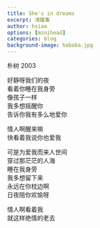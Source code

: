 ```yaml
---
title: She's in dreams
excerpt: 清醒集
author: hsiao
options: [minihead]
categories: blog
background-image: hababa.jpg
---
```


朴树 2003

好静呀我们的夜  
看着你睡在我身旁  
像孩子一样  
我多想摇醒你  
告诉你我有多么地爱你  

情人啊醒来嘛  
快看着我说你也爱我  

可是为爱我而来人世间  
穿过那茫茫的人海  
睡在我身旁  
我多想留下来  
永远在你枕边啊  
日夜陪你欢愉呀  

情人啊看着我  
就这样绝情的老去